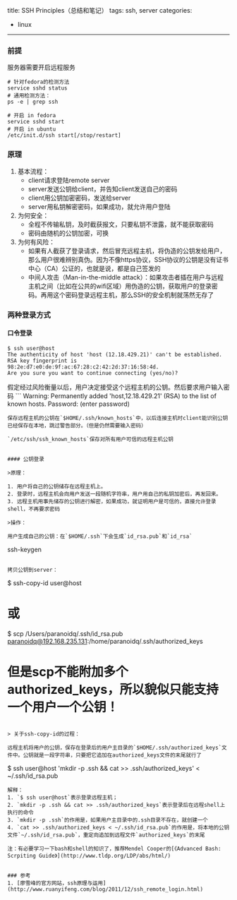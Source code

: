title: SSH Principles（总结和笔记）
tags: ssh, server
categories: 
- linux
---

### 前提

服务器需要开启远程服务
``` 
# 针对fedora的检测方法
service sshd status
# 通用检测方法：
ps -e | grep ssh

# 开启 in fedora
service sshd start
# 开启 in ubuntu
/etc/init.d/ssh start[/stop/restart]
```

<!--more-->

### 原理

1. 基本流程：
    - client请求登陆remote server
    - server发送公钥给client，并告知client发送自己的密码
    - client用公钥加密密码，发送给server
    - server用私钥解密密码，如果成功，就允许用户登陆
2. 为何安全：
    - 全程不传输私钥，及时截获报文，只要私钥不泄露，就不能获取密码
    - 密码由随机的公钥加密，可换
3. 为何有风险：
    - 如果有人截获了登录请求，然后冒充远程主机，将伪造的公钥发给用户，那么用户很难辨别真伪。因为不像https协议，SSH协议的公钥是没有证书中心（CA）公证的，也就是说，都是自己签发的
    - 中间人攻击（Man-in-the-middle attack）：如果攻击者插在用户与远程主机之间（比如在公共的wifi区域）用伪造的公钥，获取用户的登录密码。再用这个密码登录远程主机，那么SSH的安全机制就荡然无存了

### 两种登录方式

#### 口令登录

```
$ ssh user@host
The authenticity of host 'host (12.18.429.21)' can't be established.
RSA key fingerprint is 98:2e:d7:e0:de:9f:ac:67:28:c2:42:2d:37:16:58:4d.
Are you sure you want to continue connecting (yes/no)?
```
假定经过风险衡量以后，用户决定接受这个远程主机的公钥。然后要求用户输入密码
    ```
Warning: Permanently added 'host,12.18.429.21' (RSA) to the list of known hosts.
Password: (enter password)
```
保存远程主机的公钥在`$HOME/.ssh/known_hosts`中，以后连接主机时client能识别公钥已经保存在本地，跳过警告部分。（但是仍然需要输入密码）

`/etc/ssh/ssh_known_hosts`保存对所有用户可信的远程主机公钥


#### 公钥登录

>原理：

1. 用户将自己的公钥储存在远程主机上。
2. 登录时，远程主机会向用户发送一段随机字符串，用户用自己的私钥加密后，再发回来。
3. 远程主机用事先储存的公钥进行解密，如果成功，就证明用户是可信的，直接允许登录shell，不再要求密码

>操作：

用户生成自己的公钥：在`$HOME/.ssh`下会生成`id_rsa.pub`和`id_rsa`
```
ssh-keygen
```

拷贝公钥到server：

```
$ ssh-copy-id user@host
# 或
$ scp /Users/paranoidq/.ssh/id_rsa.pub paranoidq@192.168.235.131:/home/paranoidq/.ssh/authorized_keys 
# 但是scp不能附加多个authorized_keys，所以貌似只能支持一个用户一个公钥！
```

> 关于ssh-copy-id的过程：

远程主机将用户的公钥，保存在登录后的用户主目录的`$HOME/.ssh/authorized_keys`文件中。公钥就是一段字符串，只要把它追加在authorized_keys文件的末尾就行了

```
$ ssh user@host 'mkdir -p .ssh && cat >> .ssh/authorized_keys' < ~/.ssh/id_rsa.pub
```
解释：
1. `$ ssh user@host`表示登录远程主机；
2. `mkdir -p .ssh && cat >> .ssh/authorized_keys`表示登录后在远程shell上执行的命令
3. `mkdir -p .ssh`的作用是，如果用户主目录中的.ssh目录不存在，就创建一个
4. `cat >> .ssh/authorized_keys < ~/.ssh/id_rsa.pub`的作用是，将本地的公钥文件`~/.ssh/id_rsa.pub`，重定向追加到远程文件`authorized_keys`的末尾

注：有必要学习一下bash和shell的知识了，推荐Mendel Cooper的[《Advanced Bash: Scrpiting Guide》](http://www.tldp.org/LDP/abs/html/)


### 参考
1. [廖雪峰的官方网站，ssh原理与运用](http://www.ruanyifeng.com/blog/2011/12/ssh_remote_login.html)
